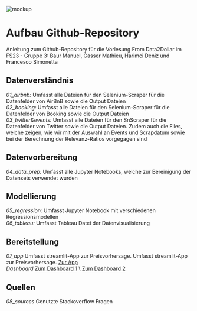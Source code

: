![mockup](https://user-images.githubusercontent.com/25956086/235090876-8eb95af0-6137-40b6-bd9b-c1c3a3e77e3f.png)

# Aufbau Github-Repository
Anleitung zum Github-Repository für die Vorlesung From Data2Dollar im FS23 - Gruppe 3: Baur Manuel, Gasser Mathieu, Harimci Deniz und Francesco Simonetta

## Datenverständnis
*01_airbnb:*     Umfasst alle Dateien für den Selenium-Scraper für die Datenfelder von AirBnB sowie die Output Dateien \
*02_booking:*    Umfasst alle Dateien für den Selenium-Scraper für die Datenfelder von Booking sowie die Output Dateien \
*03_twitter&events:*    Umfasst alle Dateien für den SnScraper für die Datenfelder von Twitter sowie die Output Dateien. Zudem auch die Files, welche zeigen, wie wir mit der Auswahl an Events und Scrapdatum sowie bei der Berechnung der Relevanz-Ratios vorgegagen sind
## Datenvorbereitung
*04_data_prep:*   Umfasst alle Jupyter Notebooks, welche zur Bereinigung der Datensets verwendet wurden
## Modellierung
*05_regression:*  Umfasst Jupyter Notebook mit verschiedenen Regressionsmodellen \
*06_tableau:*     Umfasst Tableau Datei der Datenvisualisierung
## Bereitstellung
*07_app*          Umfasst streamlit-App zur Preisvorhersage. Umfasst streamlit-App zur Preisvorhersage. [Zur App](https://dennissio-from-data2dollar-07-appapp-qbufj1.streamlit.app/) \
*Dashboard*       [Zum Dashboard 1](https://public.tableau.com/app/profile/francesco.simonetta/viz/AnalyticsDashboard-EinflussaufdasPricing/Dashboard4) \  [Zum Dashboard 2](https://public.tableau.com/app/profile/francesco.simonetta/viz/AnalyticsDashboard-berblickderFindings/Dashboard3)

## Quellen
*08_sources*      Genutzte Stackoverflow Fragen
